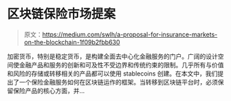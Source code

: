 # 区块链保险市场提案

> 原文：<https://medium.com/swlh/a-proposal-for-insurance-markets-on-the-blockchain-1f09b2fbb630>

加密货币，特别是稳定货币，是构建全面去中心化金融服务的门户。广阔的设计空间使金融产品和服务的创新和可及性不受边界和传统约束的限制。几乎所有与价值和风险的存储或转移相关的产品都可以使用 stablecoins 创建。在本文中，我们提出了一个保险金融服务如何在区块链运作的框架。当转移到区块链平台时，必须保留保险产品的核心方面，并…